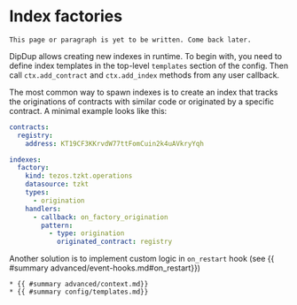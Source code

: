 # Index factories

```admonish warning title=""
This page or paragraph is yet to be written. Come back later.
```

DipDup allows creating new indexes in runtime. To begin with, you need to define index templates in the top-level `templates` section of the config. Then call `ctx.add_contract` and `ctx.add_index` methods from any user callback.

The most common way to spawn indexes is to create an index that tracks the originations of contracts with similar code or originated by a specific contract. A minimal example looks like this:

```yaml
contracts:
  registry:
    address: KT19CF3KKrvdW77ttFomCuin2k4uAVkryYqh

indexes:
  factory:
    kind: tezos.tzkt.operations
    datasource: tzkt
    types:
      - origination
    handlers:
      - callback: on_factory_origination
        pattern:
          - type: origination
            originated_contract: registry
```

Another solution is to implement custom logic in `on_restart` hook (see {{ #summary advanced/event-hooks.md#on_restart}})

```admonish info title="See Also"
* {{ #summary advanced/context.md}}
* {{ #summary config/templates.md}}
```
